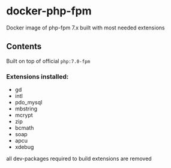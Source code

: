 # docker-php-fpm

Docker image of php-fpm 7.x built with most needed extensions

## Contents

Built on top of official `php:7.0-fpm`

### Extensions installed:

- gd
- intl
- pdo_mysql
- mbstring
- mcrypt
- zip
- bcmath
- soap
- apcu
- xdebug

all dev-packages required to build extensions are removed
